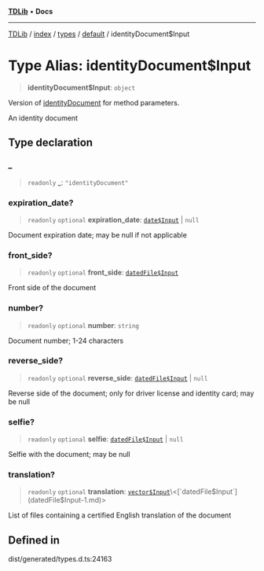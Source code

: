 [**TDLib**](../../../../../../README.md) • **Docs**

***

[TDLib](../../../../../../modules.md) / [index](../../../../../README.md) / [types](../../../README.md) / [default](../README.md) / identityDocument$Input

# Type Alias: identityDocument$Input

> **identityDocument$Input**: `object`

Version of [identityDocument](identityDocument-1.md) for method parameters.

An identity document

## Type declaration

### \_

> `readonly` **\_**: `"identityDocument"`

### expiration\_date?

> `readonly` `optional` **expiration\_date**: [`date$Input`](date$Input-1.md) \| `null`

Document expiration date; may be null if not applicable

### front\_side?

> `readonly` `optional` **front\_side**: [`datedFile$Input`](datedFile$Input-1.md)

Front side of the document

### number?

> `readonly` `optional` **number**: `string`

Document number; 1-24 characters

### reverse\_side?

> `readonly` `optional` **reverse\_side**: [`datedFile$Input`](datedFile$Input-1.md) \| `null`

Reverse side of the document; only for driver license and identity card; may be null

### selfie?

> `readonly` `optional` **selfie**: [`datedFile$Input`](datedFile$Input-1.md) \| `null`

Selfie with the document; may be null

### translation?

> `readonly` `optional` **translation**: [`vector$Input`](vector$Input.md)\<[`datedFile$Input`](datedFile$Input-1.md)\>

List of files containing a certified English translation of the document

## Defined in

dist/generated/types.d.ts:24163
